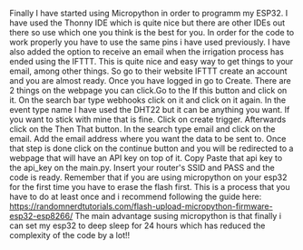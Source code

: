 Finally I have started using Micropython in order to programm my ESP32. I have used the Thonny IDE which is quite nice but there are other IDEs out there so use which one you think is the best for you.
In order for the code to work properly you have to use the same pins i have used previously. I have also added the option to receive an email when the irrigation process has ended using the IFTTT.
This is quite nice and easy way to get things to your email, among other things. So go to their website IFTTT create an account and you are almost ready. Once you have logged in go to Create.
There are 2 things on the webpage you can click.Go to the If this button and click on it. On the search bar type webhooks click on it and click on it again. In the event type name I have used the DHT22 but it can be
anything you want. If you want to stick with mine that is fine. Click on create trigger. Afterwards click on the Then That button. In the search type email and click on the email.
Add the email address where you want the data to be sent to. Once that step is done click on the continue button and you will be redirected to a webpage that will have an API key on top of it.
Copy Paste that api key to the api_key on the main.py. Insert your router's SSID and PASS and the code is ready. Remember that if you are using micropython on your esp32 for the first time you have to 
erase the flash first. This is a process that you have to do at least once and i recommend following the guide here: https://randomnerdtutorials.com/flash-upload-micropython-firmware-esp32-esp8266/
The main advantage susing micropython is that finally i can set my esp32 to deep sleep for 24 hours which has reduced the complexity of the code by a lot!!
